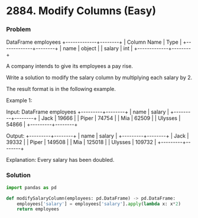# 2884. Modify Columns (Easy)

### Problem

DataFrame employees
+-------------+--------+
| Column Name | Type   |
+-------------+--------+
| name        | object |
| salary      | int    |
+-------------+--------+

A company intends to give its employees a pay rise.

Write a solution to modify the salary column by multiplying each salary by 2.

The result format is in the following example.


Example 1:

Input:
DataFrame employees
+---------+--------+
| name    | salary |
+---------+--------+
| Jack    | 19666  |
| Piper   | 74754  |
| Mia     | 62509  |
| Ulysses | 54866  |
+---------+--------+

Output:
+---------+--------+
| name    | salary |
+---------+--------+
| Jack    | 39332  |
| Piper   | 149508 |
| Mia     | 125018 |
| Ulysses | 109732 |
+---------+--------+

Explanation:
Every salary has been doubled.


### Solution

```py
import pandas as pd

def modifySalaryColumn(employees: pd.DataFrame) -> pd.DataFrame:
    employees['salary'] = employees['salary'].apply(lambda x: x*2)
    return employees
```
